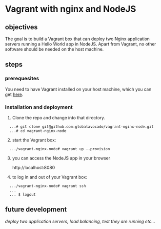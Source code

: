 # Vagrant with nginx and NodeJS

## objectives
The goal is to build a Vagrant box that can deploy two Nginx application servers running a Hello World app in NodeJS.
Apart from Vagrant, no other software should be needed on the host machine.

## steps


### prerequesites

You need to have Vagrant installed on your host machine, which you can get <a href="https://www.vagrantup.com/downloads.html">here</a>.


### installation and deployment

1. Clone the repo and change into that directory. 
~~~
  ...# git clone git@github.com:globalavocado/vagrant-nginx-node.git
  ...# cd vagrant-nginx-node
~~~

2. start the Vagrant box:
~~~
  .../vagrant-nginx-node# vagrant up --provision
~~~

3. you can access the NodeJS app in your browser

	http://localhost:8080
    

4. to log in and out of your Vagrant box:
~~~
  .../vagrant-nginx-node# vagrant ssh
  ...
  ... $ logout
~~~

## future development

*deploy two application servers, load balancing, test they are running etc...*


